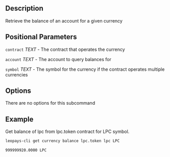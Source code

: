 ## Description

Retrieve the balance of an account for a given currency

## Positional Parameters
`contract` _TEXT_ - The contract that operates the currency

`account` _TEXT_ - The account to query balances for

`symbol` _TEXT_ - The symbol for the currency if the contract operates multiple currencies

## Options
There are no options for this subcommand

## Example
Get balance of lpc from lpc.token contract for LPC symbol. 

```sh
leopays-cli get currency balance lpc.token lpc LPC
```
```console
999999920.0000 LPC
```
